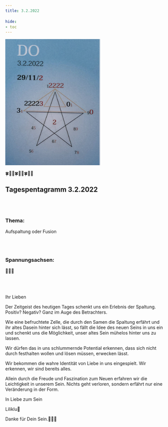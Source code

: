 ```yaml
---
title: 3.2.2022

hide:
- toc
---
```



<style>
img {
  width: 300px;
  max-width: 99%
}
</style>

![](../img/2022-02-03.png)

🍀🦋💚🍀🦋💚🍀🦋💚

## Tagespentagramm 3.2.2022
<br><br>
### Thema:
Aufspaltung oder Fusion

<br><br>

### Spannungsachsen:

🧚🍀🧚

<br><br><br>
Ihr Lieben

Der Zeitgeist des heutigen Tages schenkt uns ein Erlebnis der Spaltung. Positiv? Negativ? Ganz im Auge des Betrachters.

Wie eine befruchtete Zelle, die durch den Samen die Spaltung erfährt und ihr altes Dasein hinter sich lässt, so fällt die Idee des neuen Seins in uns ein und schenkt uns die Möglichkeit, unser altes Sein mühelos hinter uns zu lassen.

Wir dürfen das in uns schlummernde Potential erkennen, dass sich nicht durch festhalten wollen und lösen müssen, erwecken lässt.

Wir bekommen die wahre Identität von Liebe in uns eingespielt. Wir erkennen, wir sind bereits alles.

Allein durch die Freude und Faszination zum Neuen erfahren wir die Leichtigkeit in unserem Sein. Nichts geht verloren, sondern erfährt nur eine Veränderung in der Form.

In Liebe zum Sein

Liliklu🦋

Danke für Dein Sein.🧚✨💞
